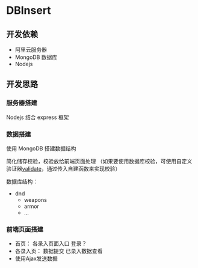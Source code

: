 # DBInsert

## 开发依赖

- 阿里云服务器
- MongoDB 数据库
- Nodejs

## 开发思路

### 服务器搭建

Nodejs 结合 express 框架

### 数据搭建

使用 MongoDB 搭建数据结构

简化储存校验，校验放给前端页面处理
（如果要使用数据库校验，可使用自定义验证器[validate](http://www.mongoosejs.net/docs/validation.html#自定义验证器)，通过传入自建函数来实现校验）

数据库结构：

- dnd
  + weapons
  + armor
  + …

### 前端页面搭建

- 首页：
  各录入页面入口
  登录？
- 各录入页：
  数据提交
  已录入数据查看
- 使用Ajax发送数据